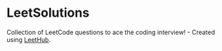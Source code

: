 # LeetSolutions
Collection of LeetCode questions to ace the coding interview! - Created using [LeetHub](https://github.com/QasimWani/LeetHub).
